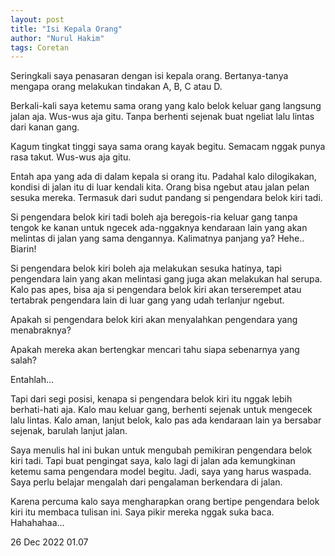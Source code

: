 ```yaml
---
layout: post
title: "Isi Kepala Orang"
author: "Nurul Hakim"
tags: Coretan
---
```


Seringkali saya penasaran dengan isi kepala orang. Bertanya-tanya mengapa orang melakukan tindakan A, B, C atau D.

Berkali-kali saya ketemu sama orang yang kalo belok keluar gang langsung jalan aja. Wus-wus aja gitu. Tanpa berhenti sejenak buat ngeliat lalu lintas dari kanan gang.

Kagum tingkat tinggi saya sama orang kayak begitu. Semacam nggak punya rasa takut. Wus-wus aja gitu.

Entah apa yang ada di dalam kepala si orang itu. Padahal kalo dilogikakan, kondisi di jalan itu di luar kendali kita. Orang bisa ngebut atau jalan pelan sesuka mereka. Termasuk dari sudut pandang si pengendara belok kiri tadi.

Si pengendara belok kiri tadi boleh aja beregois-ria keluar gang tanpa tengok ke kanan untuk ngecek ada-nggaknya kendaraan lain yang akan melintas di jalan yang sama dengannya. Kalimatnya panjang ya? Hehe.. Biarin!

Si pengendara belok kiri boleh aja melakukan sesuka hatinya, tapi pengendara lain yang akan melintasi gang juga akan melakukan hal serupa. Kalo pas apes, bisa aja si pengendara belok kiri akan terserempet atau tertabrak pengendara lain di luar gang yang udah terlanjur ngebut.

Apakah si pengendara belok kiri akan menyalahkan pengendara yang menabraknya?

Apakah mereka akan bertengkar mencari tahu siapa sebenarnya yang salah?

Entahlah...

Tapi dari segi posisi, kenapa si pengendara belok kiri itu nggak lebih berhati-hati aja. Kalo mau keluar gang, berhenti sejenak untuk mengecek lalu lintas. Kalo aman, lanjut belok, kalo pas ada kendaraan lain ya bersabar sejenak, barulah lanjut jalan.

Saya menulis hal ini bukan untuk mengubah pemikiran pengendara belok kiri tadi. Tapi buat pengingat saya, kalo lagi di jalan ada kemungkinan ketemu sama pengendara model begitu. Jadi, saya yang harus waspada. Saya perlu belajar mengalah dari pengalaman berkendara di jalan.

Karena percuma kalo saya mengharapkan orang bertipe pengendara belok kiri itu membaca tulisan ini. Saya pikir mereka nggak suka baca. Hahahahaa...

26 Dec 2022 01.07
